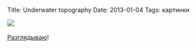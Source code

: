 Title: Underwater topography
Date: 2013-01-04
Tags: картинки

<div class="text"><img src="https://dl.dropbox.com/u/140528/site/map-7.jpg" /><br /><br />
<a href="http://www.thisiscolossal.com/2013/01/explore-the-underwater-topography-of-north-american-lakes-with-these-laser-cut-wood-maps-by-below-the-boat">Разглядываю</a>!</div>
